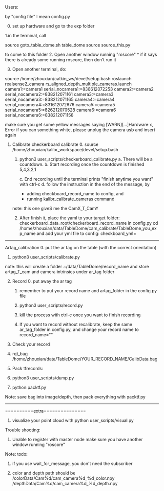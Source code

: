Users:

by "config file" I mean config.py

0. set up hardware and go to the exp folder

  1.in the terminal, call

   source goto_table_dome.sh
   table_dome
   source source_this.py

   to come to this folder
  2. Open another window running "roscore"
     * if it says there is already some running roscore, then don't run it

  3. Open another terminal, do:

  source /home/zhouxian/catkin_ws/devel/setup.bash
  roslaunch realsense2_camera rs_aligned_depth_multiple_cameras.launch camera1:=camera1 serial_nocamera1:=836612072253 camera2:=camera2 serial_nocamera2:=838212071161 camera3:=camera3 serial_nocamera3:=838212071165 camera4:=camera4 serial_nocamera4:=831612072676 camera5:=camera5 serial_nocamera5:=826212070528 camera6:=camera6 serial_nocamera6:=838212071158

  make sure you get some yellow messages saying [WARN][...]Hardware x, Error
  if you can something white, please unplug the camera usb and insert again



1. Calibrate
   checkerboard calibrate
   0. source /home/zhouxian/kalibr_workspace/devel/setup.bash
   1. python3 user_scripts/checkerboard_calibrate.py
      a. There will be a countdown.
      b. Start recording once the countdown is finished 5,4,3,2,1

      c. End recording until the terminal prints "finish anytime you want"
      with ctrl-c
      d. follow the instruction in the end of the message, by
         * adding checkboard_record_name to config, and
         * running kalibr_calibrate_cameras command

   note: this one giveS me the CamX_T_CamY

   2. After finish it, place the yaml to your target folder: checkerboard_data_root/checkerboard_record_name in config.py
      cd /home/zhouxian/data/TableDome/cam_calibrate/TableDome_you_exp_name
      and add your yml file to config: checkboard_yml=


*****
   Artag_calibration
   0. put the ar tag on the table (with the correct orientation)
   1. python3 user_scripts/calibrate.py

   note: this will create a folder ~/data/TableDome/record_name
   and store artag_T_cam and camera intrinsics under ar_tag folder


2. Record
   0. put away the ar tag
   1. remember to put your record name and artag_folder in the config.py file
   2. python3 user_scripts/record.py
   3. kill the process with ctrl-c once you want to finish recording


   4. If you want to record without recalibrate, keep the same ar_tag_folder in config.py,
      and change your record name to record_name=""

3. Check your record
  1. rqt_bag /home/zhouxian/data/TableDome/YOUR_RECORD_NAME/CalibData.bag

4. Pack tfrecords:
  1. python3 user_scripts/dump.py
  1. python packtf.py

  Note: save bag into image/depth, then pack everything with packtf.py
****

==========extra===============
1. visualize your point cloud with
    python user_scripts/visual.py





Trouble shooting:
1. Unable to register with master node
  make sure you have another window running "roscore"


Note:
todo:
1. if you use wait_for_message, you don't need the subscriber

2. color and depth path should be /colorData/Cam%d/cam_camera%d_%d_color.npy
                                  /depthData/Cam%d/cam_camera%d_%d_depth.npy